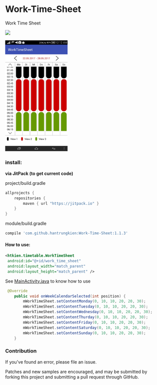 # Work-Time-Sheet
Work Time Sheet

[![](https://jitpack.io/v/hantrungkien/Work-Time-Sheet.svg)](https://jitpack.io/#hantrungkien/Work-Time-Sheet)

<a><img src="./image/screenshot.jpg" width="200"></a>

### install:

**via JitPack (to get current code)**

project/build.gradle
````gradle
allprojects {
    repositories {
        maven { url "https://jitpack.io" }
    }
}
````
module/build.gradle
````gradle
compile 'com.github.hantrungkien:Work-Time-Sheet:1.1.3'
````

#### How to use:

````xml
<htkien.timetable.WorkTimeSheet
 android:id="@+id/work_time_sheet"
 android:layout_width="match_parent"
 android:layout_height="match_parent" />
````

See [MainActivity.java](https://github.com/hantrungkien/Work-Time-Sheet/blob/master/app/src/main/java/htkien/worktimesheet/MainActivity.java) to know how to use

````Java
 @Override
    public void onWeekCalendarSelected(int position) {
        mWorkTimeSheet.setContentMonday(0, 10, 10, 20, 20, 30);
        mWorkTimeSheet.setContentTuesday(0, 10, 10, 20, 20, 30);
        mWorkTimeSheet.setContentWednesday(0, 10, 10, 20, 20, 30);
        mWorkTimeSheet.setContentThurday(0, 10, 10, 20, 20, 30);
        mWorkTimeSheet.setContentFriday(0, 10, 10, 20, 20, 30);
        mWorkTimeSheet.setContentSaturday(0, 10, 10, 20, 20, 30);
        mWorkTimeSheet.setContentSunday(0, 10, 10, 20, 20, 30);
    }
````

### Contribution

If you've found an error, please file an issue.

Patches and new samples are encouraged, and may be submitted by forking this project and submitting a pull request through GitHub.
